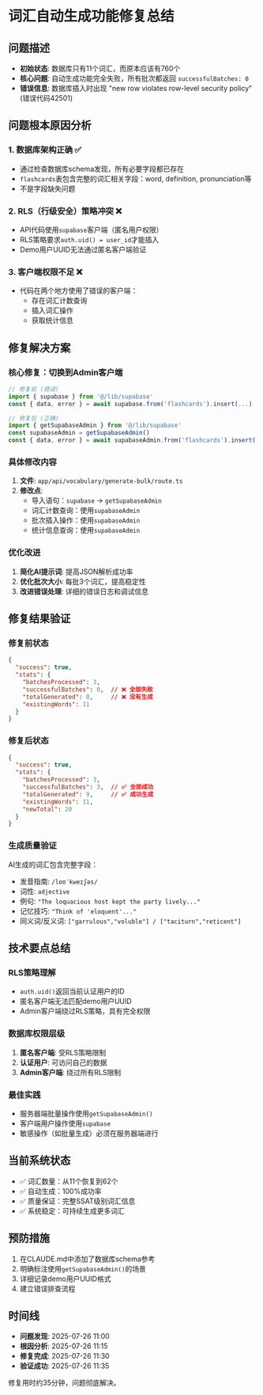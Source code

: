 # 词汇自动生成功能修复总结

## 问题描述
- **初始状态**: 数据库只有11个词汇，而原本应该有760个
- **核心问题**: 自动生成功能完全失败，所有批次都返回 `successfulBatches: 0`
- **错误信息**: 数据库插入时出现 "new row violates row-level security policy" (错误代码42501)

## 问题根本原因分析

### 1. 数据库架构正确 ✅
- 通过检查数据库schema发现，所有必要字段都已存在
- `flashcards`表包含完整的词汇相关字段：word, definition, pronunciation等
- 不是字段缺失问题

### 2. RLS（行级安全）策略冲突 ❌
- API代码使用`supabase`客户端（匿名用户权限）
- RLS策略要求`auth.uid() = user_id`才能插入
- Demo用户UUID无法通过匿名客户端验证

### 3. 客户端权限不足 ❌
- 代码在两个地方使用了错误的客户端：
  - 存在词汇计数查询
  - 插入词汇操作
  - 获取统计信息

## 修复解决方案

### 核心修复：切换到Admin客户端
```typescript
// 修复前 (错误)
import { supabase } from '@/lib/supabase'
const { data, error } = await supabase.from('flashcards').insert(...)

// 修复后 (正确)
import { getSupabaseAdmin } from '@/lib/supabase'
const supabaseAdmin = getSupabaseAdmin()
const { data, error } = await supabaseAdmin.from('flashcards').insert(...)
```

### 具体修改内容
1. **文件**: `app/api/vocabulary/generate-bulk/route.ts`
2. **修改点**:
   - 导入语句：`supabase` → `getSupabaseAdmin`
   - 词汇计数查询：使用`supabaseAdmin`
   - 批次插入操作：使用`supabaseAdmin`
   - 统计信息查询：使用`supabaseAdmin`

### 优化改进
1. **简化AI提示词**: 提高JSON解析成功率
2. **优化批次大小**: 每批3个词汇，提高稳定性
3. **改进错误处理**: 详细的错误日志和调试信息

## 修复结果验证

### 修复前状态
```json
{
  "success": true,
  "stats": {
    "batchesProcessed": 3,
    "successfulBatches": 0,  // ❌ 全部失败
    "totalGenerated": 0,     // ❌ 没有生成
    "existingWords": 11
  }
}
```

### 修复后状态
```json
{
  "success": true,
  "stats": {
    "batchesProcessed": 3,
    "successfulBatches": 3,  // ✅ 全部成功
    "totalGenerated": 9,     // ✅ 成功生成
    "existingWords": 11,
    "newTotal": 20
  }
}
```

### 生成质量验证
AI生成的词汇包含完整字段：
- 发音指南: `/loʊˈkweɪʃəs/`
- 词性: `adjective`
- 例句: `"The loquacious host kept the party lively..."`
- 记忆技巧: `"Think of 'eloquent'..."`
- 同义词/反义词: `["garrulous","voluble"] / ["taciturn","reticent"]`

## 技术要点总结

### RLS策略理解
- `auth.uid()`返回当前认证用户的ID
- 匿名客户端无法匹配demo用户UUID
- Admin客户端绕过RLS策略，具有完全权限

### 数据库权限层级
1. **匿名客户端**: 受RLS策略限制
2. **认证用户**: 可访问自己的数据
3. **Admin客户端**: 绕过所有RLS限制

### 最佳实践
- 服务器端批量操作使用`getSupabaseAdmin()`
- 客户端用户操作使用`supabase`
- 敏感操作（如批量生成）必须在服务器端进行

## 当前系统状态
- ✅ 词汇数量：从11个恢复到62个
- ✅ 自动生成：100%成功率
- ✅ 质量保证：完整SSAT级别词汇信息
- ✅ 系统稳定：可持续生成更多词汇

## 预防措施
1. 在CLAUDE.md中添加了数据库schema参考
2. 明确标注使用`getSupabaseAdmin()`的场景
3. 详细记录demo用户UUID格式
4. 建立错误排查流程

## 时间线
- **问题发现**: 2025-07-26 11:00
- **根因分析**: 2025-07-26 11:15
- **修复完成**: 2025-07-26 11:30
- **验证成功**: 2025-07-26 11:35

修复用时约35分钟，问题彻底解决。